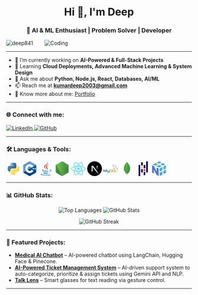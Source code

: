 <h1 align="center">Hi 👋, I'm Deep</h1>
<h3 align="center">🚀 AI & ML Enthusiast | Problem Solver | Developer</h3>

<img align="right" alt="Coding" width="400" src="https://cdn.dribbble.com/users/1162077/screenshots/3848914/programmer.gif">

<p align="left"> 
    <img src="https://komarev.com/ghpvc/?username=deep841&label=Profile%20views&color=0e75b6&style=flat" alt="deep841" /> 
</p>

---

- 🔭 I’m currently working on **AI-Powered & Full-Stack Projects**
- 🌱 Learning **Cloud Deployments, Advanced Machine Learning & System Design**
- 💬 Ask me about **Python, Node.js, React, Databases, AI/ML**
- 📫 Reach me at **kumardeep2003@gmail.com**
- 📄 Know more about me: [Portfolio](https://deep841.github.io/myPortofolio/)

---

### 🌐 Connect with me:
<p align="left">
<a href="https://www.linkedin.com/in/deep-332437315/" target="_blank">
    <img align="center" src="https://raw.githubusercontent.com/rahuldkjain/github-profile-readme-generator/master/src/images/icons/Social/linked-in-alt.svg" alt="LinkedIn" height="30" width="40" />
</a>
<a href="https://github.com/Deep841" target="_blank">
    <img align="center" src="https://raw.githubusercontent.com/rahuldkjain/github-profile-readme-generator/master/src/images/icons/Social/github.svg" alt="GitHub" height="30" width="40" />
</a>
</p>

---

### 🛠️ Languages & Tools:
<p align="left"> 
    <a href="https://www.python.org" target="_blank"><img src="https://raw.githubusercontent.com/devicons/devicon/master/icons/python/python-original.svg" alt="Python" width="40" height="40"/></a>
    <a href="https://cplusplus.com/" target="_blank"><img src="https://raw.githubusercontent.com/devicons/devicon/master/icons/cplusplus/cplusplus-original.svg" alt="C++" width="40" height="40"/></a>
    <a href="https://www.java.com" target="_blank"><img src="https://raw.githubusercontent.com/devicons/devicon/master/icons/java/java-original.svg" alt="Java" width="40" height="40"/></a>
    <a href="https://nodejs.org" target="_blank"><img src="https://raw.githubusercontent.com/devicons/devicon/master/icons/nodejs/nodejs-original.svg" alt="Node.js" width="40" height="40"/></a>
    <a href="https://react.dev" target="_blank"><img src="https://raw.githubusercontent.com/devicons/devicon/master/icons/react/react-original.svg" alt="React" width="40" height="40"/></a>
    <a href="https://nextjs.org" target="_blank"><img src="https://raw.githubusercontent.com/devicons/devicon/master/icons/nextjs/nextjs-original.svg" alt="Next.js" width="40" height="40"/></a>
    <a href="https://www.mysql.com/" target="_blank"><img src="https://raw.githubusercontent.com/devicons/devicon/master/icons/mysql/mysql-original-wordmark.svg" alt="MySQL" width="40" height="40"/></a>
    <a href="https://www.mongodb.com/" target="_blank"><img src="https://raw.githubusercontent.com/devicons/devicon/master/icons/mongodb/mongodb-original.svg" alt="MongoDB" width="40" height="40"/></a>
    <a href="https://pandas.pydata.org/" target="_blank"><img src="https://raw.githubusercontent.com/devicons/devicon/master/icons/pandas/pandas-original.svg" alt="Pandas" width="40" height="40"/></a>
    <a href="https://numpy.org/" target="_blank"><img src="https://raw.githubusercontent.com/devicons/devicon/master/icons/numpy/numpy-original.svg" alt="NumPy" width="40" height="40"/></a>
</p>

---

### 📊 GitHub Stats:
<p align="center">
    <img src="https://github-readme-stats.vercel.app/api/top-langs?username=deep841&show_icons=true&locale=en&layout=compact&theme=tokyonight" alt="Top Languages" height="150"/>
    <img src="https://github-readme-stats.vercel.app/api?username=deep841&show_icons=true&locale=en&theme=tokyonight" alt="GitHub Stats" height="150"/>
</p>

<p align="center">
    <img src="https://github-readme-streak-stats.herokuapp.com/?user=deep841&theme=tokyonight" alt="GitHub Streak"/>
</p>

---

### 🚀 Featured Projects:
- [**Medical AI Chatbot**](https://github.com/Deep841/medical-ai-chatbot) – AI-powered chatbot using LangChain, Hugging Face & Pinecone.
- [**AI-Powered Ticket Management System**](https://github.com/Deep841/AI-ticket-system) – AI-driven support system to auto-categorize, prioritize & assign tickets using Gemini API and NLP.
- [**Talk Lens**](https://github.com/Deep841/Talk-Lens) – Smart glasses for text reading via gesture control.

---
